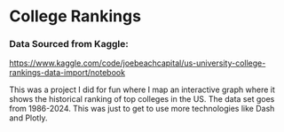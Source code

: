 # College Rankings

### Data Sourced from Kaggle:

https://www.kaggle.com/code/joebeachcapital/us-university-college-rankings-data-import/notebook

This was a project I did for fun where I map an interactive graph where it shows the historical ranking of top colleges in the US. The data set goes from 1986-2024. This was just to get to use more technologies like Dash and Plotly.
